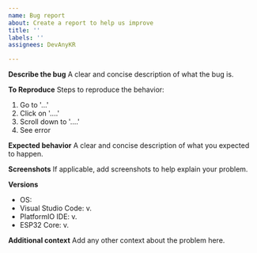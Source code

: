 ```yaml
---
name: Bug report
about: Create a report to help us improve
title: ''
labels: ''
assignees: DevAnyKR

---
```


**Describe the bug**
A clear and concise description of what the bug is.

**To Reproduce**
Steps to reproduce the behavior:
1. Go to '...'
2. Click on '....'
3. Scroll down to '....'
4. See error

**Expected behavior**
A clear and concise description of what you expected to happen.

**Screenshots**
If applicable, add screenshots to help explain your problem.

**Versions**
- OS: 
- Visual Studio Code: v.
- PlatformIO IDE: v.
- ESP32 Core: v.

**Additional context**
Add any other context about the problem here.
